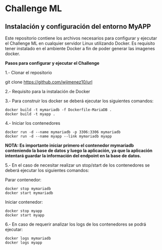 # Challenge ML

   ## **Instalación y configuración del entorno MyAPP** ##

Este repositorio contiene los archivos necesarios para configurar y ejecutar el Challenge ML en cualquier servidor Linux utilizando Docker. Es requisito tener instalado en el ambiente Docker a fin de poder generar las imagenes docker.

**Pasos para configurar y ejecutar el Challenge**

1.- Clonar el repositorio

git clone https://github.com/wjimenez10/url

2.- Requisito para la instalación de Docker

3.- Para construir los docker se deberá ejecutar los siguientes comandos:
   
    docker build -t mymariadb -f Dockerfile-MariaDB .
    docker build -t myapp .

4.- Iniciar los contenedores

    docker run -d --name mymariadb -p 3306:3306 mymariadb
    docker run -d --name myapp --link mymariadb myapp

**NOTA: Es importante iniciar primero el contenedor mymariadb conteniendo la base de datos y luego la aplicación, ya que la aplicación intentará guardar la información del endpoint en la base de datos.**

5.- En el caso de necesitar realizar un stop/start de los contenedores se deberá ejecutar los siguientes comandos:

Parar contenedor:

    docker stop mymariadb 
    docker start mymariadb

Iniciar contenedor:

    docker stop myapp
    docker start myapp

6.- En caso de requerir analizar los logs de los contenedores se podrá ejecutar:

    docker logs mymariadb
    docker logs myapp

